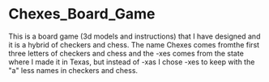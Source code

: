 # Chexes_Board_Game
This is a board game (3d models and instructions) that I have designed and it is a hybrid of checkers and chess.
The name Chexes comes fromthe first three letters of checkers and chess and the -xes comes from the state where I made it in Texas,
but instead of -xas I chose -xes to keep with the "a" less names in checkers and chess.
